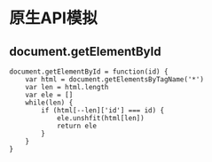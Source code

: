 # 原生API模拟



## document.getElementById

```
document.getElementById = function(id) {
    var html = document.getElementsByTagName('*')
    var len = html.length
    var ele = []
    while(len) {
        if (html[--len]['id'] === id) {
            ele.unshfit(html[len])
            return ele
        }
    }
}
```

